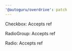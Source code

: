 ```yaml
---
'@autoguru/overdrive': patch
---
```


Checkbox: Accepts ref

RadioGroup: Accepts ref

Radio: Accepts ref
